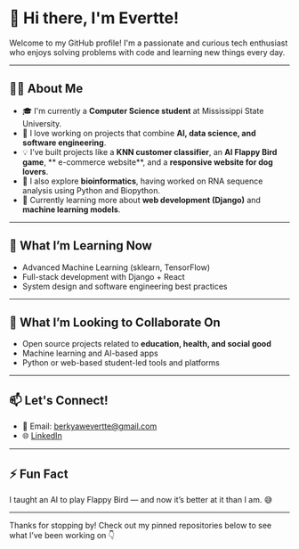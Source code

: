 # 👋 Hi there, I'm Evertte!

Welcome to my GitHub profile! I'm a passionate and curious tech enthusiast who enjoys solving problems with code and learning new things every day.

---

## 👨‍💻 About Me

- 🎓 I'm currently a **Computer Science student** at Mississippi State University.
- 🧠 I love working on projects that combine **AI, data science, and software engineering**.
- 💡 I’ve built projects like a **KNN customer classifier**, an **AI Flappy Bird game**, ** e-commerce website**, and a **responsive website for dog lovers**.
- 🧪 I also explore **bioinformatics**, having worked on RNA sequence analysis using Python and Biopython.
- 🔧 Currently learning more about **web development (Django)** and **machine learning models**.

---

## 🌱 What I’m Learning Now
- Advanced Machine Learning (sklearn, TensorFlow)
- Full-stack development with Django + React
- System design and software engineering best practices

---

## 🤝 What I’m Looking to Collaborate On
- Open source projects related to **education, health, and social good**
- Machine learning and AI-based apps
- Python or web-based student-led tools and platforms

---

## 📫 Let's Connect!
- 📧 Email: berkyawevertte@gmail.com
- 🌐 [LinkedIn](https://www.linkedin.com/in/evertte) 

---

## ⚡ Fun Fact

I taught an AI to play Flappy Bird — and now it’s better at it than I am. 😅

---

Thanks for stopping by! Check out my pinned repositories below to see what I’ve been working on 👇
